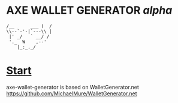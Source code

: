 # AXE WALLET GENERATOR _alpha_
```
/__      ___ (  /     
\\--`-'-|`---\\ | 
 |' _/   ` __/ /
 '._  W    ,--'      
    |_:_._/
```

# [Start](https://axerunners.github.io/axe-wallet-generator)

axe-wallet-generator is based on WalletGenerator.net https://github.com/MichaelMure/WalletGenerator.net
